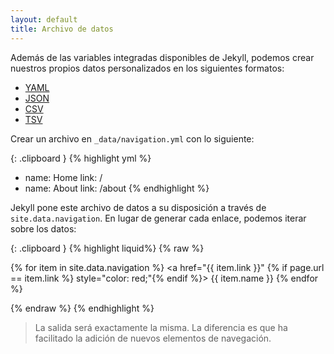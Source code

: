```yaml
---
layout: default
title: Archivo de datos
---
```


Además de las variables integradas disponibles de Jekyll, podemos crear nuestros propios datos personalizados en los siguientes formatos:

- [YAML](https://yaml.org/)
- [JSON](https://www.json.org/json-en.html)
- [CSV](https://en.wikipedia.org/wiki/Comma-separated_values)
- [TSV](https://en.wikipedia.org/wiki/Tab-separated_values)

Crear un archivo en `_data/navigation.yml` con lo siguiente:  

{: .clipboard }
{% highlight yml %}
- name: Home
  link: /
- name: About
  link: /about
{% endhighlight %}

Jekyll pone este archivo de datos a su disposición a través de `site.data.navigation`. En lugar de generar cada enlace, podemos iterar sobre los datos:  

{: .clipboard }
{% highlight liquid%}
{% raw %}<nav>
  {% for item in site.data.navigation %}
    <a href="{{ item.link }}" 
      {% if page.url == item.link %} 
      style="color: red;"{% endif %}>
        {{ item.name }}
    </a>
  {% endfor %}
</nav>{% endraw %}
{% endhighlight %}

>La salida será exactamente la misma. La diferencia es que ha facilitado la adición de nuevos elementos de navegación.